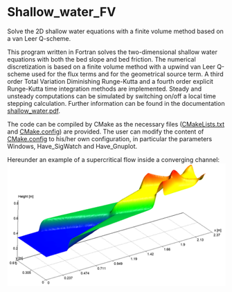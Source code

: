 # Shallow_water_FV
Solve the 2D shallow water equations with a finite volume method based on a van Leer Q-scheme.

This program written in Fortran solves the two-dimensional shallow water equations with both the bed slope and bed friction.
The numerical discretization is based on a finite volume method with a upwind van Leer Q-scheme used for the flux terms and for the geometrical source term.
A third order Total Variation Diminishing Runge-Kutta and a fourth order explicit Runge-Kutta time integration methods are implemented.
Steady and unsteady computations can be simulated by switching on/off a local time stepping calculation.
Further information can be found in the documentation [shallow_water.pdf](Doc/shallow_water.pdf).

The code can be compiled by CMake as the necessary files ([CMakeLists.txt](CMakeLists.txt) and [CMake.config](CMake.config)) are provided.
The user can modify the content of [CMake.config](CMake.config) to his/her own configuration, in particular the parameters Windows, Have_SigWatch and Have_Gnuplot.

Hereunder an example of a supercritical flow inside a converging channel:
![supercritical flow inside a converging channel](https://github.com/xavierdechamps/Shallow_water_FV/blob/main/Doc/pics/supercritical_symmetrical_contraction_2Dsol.png)
